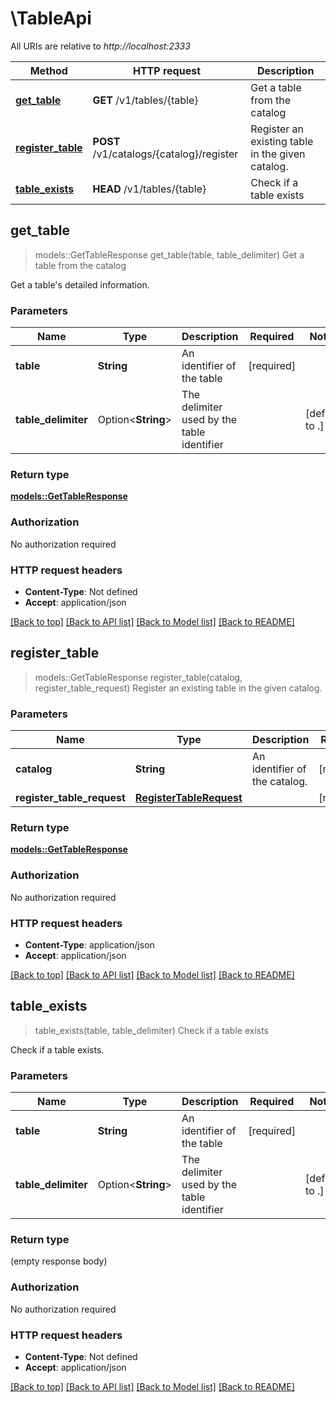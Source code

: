# \TableApi

All URIs are relative to *http://localhost:2333*

Method | HTTP request | Description
------------- | ------------- | -------------
[**get_table**](TableApi.md#get_table) | **GET** /v1/tables/{table} | Get a table from the catalog
[**register_table**](TableApi.md#register_table) | **POST** /v1/catalogs/{catalog}/register | Register an existing table in the given catalog. 
[**table_exists**](TableApi.md#table_exists) | **HEAD** /v1/tables/{table} | Check if a table exists



## get_table

> models::GetTableResponse get_table(table, table_delimiter)
Get a table from the catalog

Get a table's detailed information. 

### Parameters


Name | Type | Description  | Required | Notes
------------- | ------------- | ------------- | ------------- | -------------
**table** | **String** | An identifier of the table | [required] |
**table_delimiter** | Option<**String**> | The delimiter used by the table identifier |  |[default to .]

### Return type

[**models::GetTableResponse**](GetTableResponse.md)

### Authorization

No authorization required

### HTTP request headers

- **Content-Type**: Not defined
- **Accept**: application/json

[[Back to top]](#) [[Back to API list]](../README.md#documentation-for-api-endpoints) [[Back to Model list]](../README.md#documentation-for-models) [[Back to README]](../README.md)


## register_table

> models::GetTableResponse register_table(catalog, register_table_request)
Register an existing table in the given catalog. 

### Parameters


Name | Type | Description  | Required | Notes
------------- | ------------- | ------------- | ------------- | -------------
**catalog** | **String** | An identifier of the catalog. | [required] |
**register_table_request** | [**RegisterTableRequest**](RegisterTableRequest.md) |  | [required] |

### Return type

[**models::GetTableResponse**](GetTableResponse.md)

### Authorization

No authorization required

### HTTP request headers

- **Content-Type**: application/json
- **Accept**: application/json

[[Back to top]](#) [[Back to API list]](../README.md#documentation-for-api-endpoints) [[Back to Model list]](../README.md#documentation-for-models) [[Back to README]](../README.md)


## table_exists

> table_exists(table, table_delimiter)
Check if a table exists

Check if a table exists.

### Parameters


Name | Type | Description  | Required | Notes
------------- | ------------- | ------------- | ------------- | -------------
**table** | **String** | An identifier of the table | [required] |
**table_delimiter** | Option<**String**> | The delimiter used by the table identifier |  |[default to .]

### Return type

 (empty response body)

### Authorization

No authorization required

### HTTP request headers

- **Content-Type**: Not defined
- **Accept**: application/json

[[Back to top]](#) [[Back to API list]](../README.md#documentation-for-api-endpoints) [[Back to Model list]](../README.md#documentation-for-models) [[Back to README]](../README.md)

